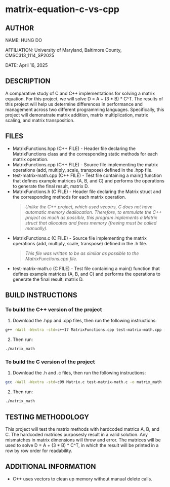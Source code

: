# matrix-equation-c-vs-cpp
## AUTHOR
NAME: HUNG DO

AFFILIATION: University of Maryland, Baltimore County, CMSC313_1114_SP2025

DATE: April 16, 2025

## DESCRIPTION 
A comparative study of C and C++ implementations for solving a matrix equation. For this project, we will solve D = A + (3 * B) * C^T. The results of this project will help us determine differences in performance and management across two different programming languages. Specifically, this project will demonstrate matrix addition, matrix multiplication, matrix scaling, and matrix transposition.

## FILES
- MatrixFunctions.hpp (C++ FILE) - Header file declaring the MatrixFunctions class and the corresponding static methods for each matrix operation.
- MatrixFunctions.cpp (C++ FILE) - Source file implementing the matrix operations (add, multiply, scale, transpose) defined in the .hpp file.
- test-matrix-math.cpp (C++ FILE) - Test file containing a main() function that defines example matrices (A, B, and C) and performs the operations to generate the final result, matrix D.
- MatrixFunctions.h (C FILE) - Header file declaring the Matrix struct and the corresponding methods for each matrix operation.
  > *Unlike the C++ project, which used vecotrs, C does not have automatic memory deallocation. Therefore, to emmulate the C++ project as much as possible, this program implements a Matrix struct that allocates and frees memory (freeing must be called manually).*
- MatrixFunctions.c (C FILE) - Source file implementing the matrix operations (add, multiply, scale, transpose) defined in the .h file. 
  > *This file was written to be as similar as possible to the MatrixFunctions.cpp file.*
- test-matrix-math.c (C FILE) - Test file containing a main() function that defines example matrices (A, B, and C) and performs the operations to generate the final result, matrix D.

## BUILD INSTRUCTIONS
### To build the C++ version of the project
1. Download the .hpp and .cpp files, then run the following instructions:
```bash
g++ -Wall -Wextra -std=c++17 MatrixFunctions.cpp test-matrix-math.cpp -o matrix_math
```

2. Then run: 
```bash
./matrix_math
```
### To build the C version of the project
1. Download the .h and .c files, then run the following instructions:
```bash
gcc -Wall -Wextra -std=c99 Matrix.c test-matrix-math.c -o matrix_math
```

2. Then run: 
```bash
./matrix_math
```

## TESTING METHODOLOGY
This project will test the matrix methods with hardcoded matrics A, B, and C. The hardcoded matrices purposesly result in a valid solution. Any mismatches in matrix dimensions will throw and error. The matrices will be used to solve D = A + (3 * B) * C^T, in which the result will be printed in a row by row order for readability.

## ADDITIONAL INFORMATION
- C++ uses vectors to clean up memory without manual delete calls.

